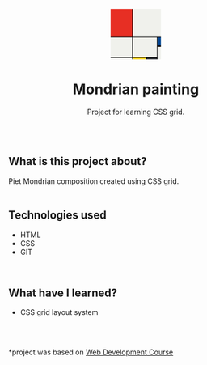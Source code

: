 <p align="center">
<a href="https://github.com/monikasleboda/Mondrian-painting"><img src="images/screenshot.png" alt="screenshot" height="100"></a>
</p>

<h1 align="center">Mondrian painting</h1>
  <p align="center">Project for learning CSS grid.</p>
<br>
<br>

## What is this project about?
Piet Mondrian composition created using CSS grid.
<br>
<br>

## Technologies used
- HTML
- CSS
- GIT
<br>

## What have I learned?
- CSS grid layout system
<br>
<br>


*project was based on [Web Development Course](https://www.udemy.com/course/the-complete-web-development-bootcamp/)

